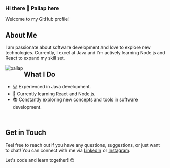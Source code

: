 ### Hi there 👋 Pallap here

Welcome to my GitHub profile! 




## About Me
I am passionate about software development and love to explore new technologies. Currently, I excel at Java and I'm actively learning Node.js and React to expand my skill set.


<p><img align="left" src="https://github-readme-stats.vercel.app/api/top-langs?username=Pal-Lap&show_icons=true&locale=en&layout=compact" alt="pallap" /></p>

## What I Do
- 💻 Experienced in Java development.
- 🌱 Currently learning React and Node.js.
- 📚 Constantly exploring new concepts and tools in software development.


<br>

## Get in Touch
Feel free to reach out if you have any questions, suggestions, or just want to chat! You can connect with me via [LinkedIn](https://www.linkedin.com/in/niwesh-waiba/) or [Instagram](https://www.instagram.com/niwesh_waiba/).

Let's code and learn together! 😊

<!--
**Niwesh-waiba/Niwesh-waiba** is a ✨ _special_ ✨ repository because its `README.md` (this file) appears on your GitHub profile.

Here are some ideas to get you started:

- 🔭 I’m currently working on ...
- 🌱 I’m currently learning ...
- 👯 I’m looking to collaborate on ...
- 🤔 I’m looking for help with ...
- 💬 Ask me about ...
- 📫 How to reach me: ...
- 😄 Pronouns: ...
- ⚡ Fun fact: ...
-->
